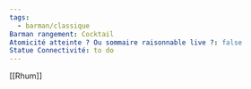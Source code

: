 ```yaml
---
tags:
  - barman/classique
Barman rangement: Cocktail
Atomicité atteinte ? Ou sommaire raisonnable live ?: false
Statue Connectivité: to do
---
```

[[Rhum]]